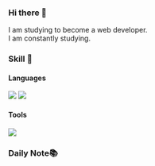 ### Hi there 👋

I am studying to become a web developer.<br>
I am constantly studying. 

### Skill 🚀

#### Languages<br>
<img src ="https://img.shields.io/badge/-Java-007396?logo=Java&logoColor=white&style=flat-square"/> <img src ="https://img.shields.io/badge/-JavaScript-F7DF1E?logo=JavaScript&logoColor=black&style=flat-square"/>

#### Tools<br>
<img src ="https://img.shields.io/badge/-GitHub-181717?logo=GitHub&logoColor=white&style=flat-square"/>

### <a href="https://www.notion.so/cfd0f142c0f34f0483bafb2c2619ac1c" style="text-decoration:none">Daily Note</a>📚

<!-- #### ETC.<br>
<img src ="https://img.shields.io/badge/-Adobe Premiere Pro-9999FF?logo=Adobe Premiere Pro&logoColor=white&style=flat-square"/> <img src ="https://img.shields.io/badge/-Adobe Photoshop-31A8FF?logo=Adobe Photoshop&logoColor=white&style=flat-square"/> <img src ="https://img.shields.io/badge/-Adobe After Effects-7E4DD2?logo=Adobe After Effects&logoColor=white&style=flat-square"/> -->

